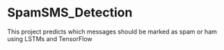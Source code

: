 # SpamSMS_Detection
This project predicts which messages should be marked as spam or ham using LSTMs and TensorFlow
